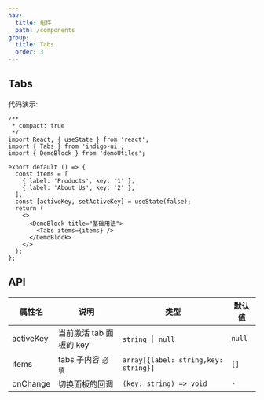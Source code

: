 ```yaml
---
nav:
  title: 组件
  path: /components
group:
  title: Tabs
  order: 3
---
```


## Tabs

代码演示:

```tsx
/**
 * compact: true
 */
import React, { useState } from 'react';
import { Tabs } from 'indigo-ui';
import { DemoBlock } from 'demoUtiles';

export default () => {
  const items = [
    { label: 'Products', key: '1' },
    { label: 'About Us', key: '2' },
  ];
  const [activeKey, setActiveKey] = useState(false);
  return (
    <>
      <DemoBlock title="基础用法">
        <Tabs items={items} />
      </DemoBlock>
    </>
  );
};
```

## API

| 属性名    | 说明                    | 类型                                 | 默认值 |
| --------- | ----------------------- | ------------------------------------ | ------ |
| activeKey | 当前激活 tab 面板的 key | `string` ｜ `null`                   | `null` |
| items     | tabs 子内容 `必填`      | `array[{label: string,key: string}]` | `[]`   |
| onChange  | 切换面板的回调          | `(key: string) => void`              | `-`    |
